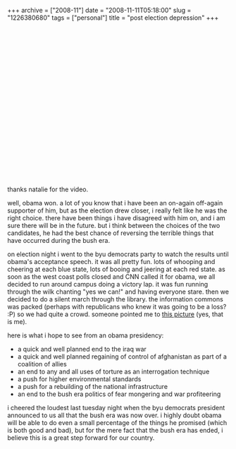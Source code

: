 +++
archive = ["2008-11"]
date = "2008-11-11T05:18:00"
slug = "1226380680"
tags = ["personal"]
title = "post election depression"
+++

<object width="425" height="344">
<param name="movie" value="http://www.youtube.com/v/c3_95F5e-Ac&hl=en&fs=1"></param>
<param name="allowFullScreen" value="true"></param>
<param name="allowscriptaccess" value="always"></param>
<embed src="http://www.youtube.com/v/c3_95F5e-Ac&hl=en&fs=1" type="application/x-shockwave-flash" allowscriptaccess="always" allowfullscreen="true" width="425" height="344"> </embed>
</object>

thanks natalie for the video.

well, obama won. a lot of you know that i have been an on-again off-again
supporter of him, but as the election drew closer, i really felt like he
was the right choice. there have been things i have disagreed with him on,
and i am sure there will be in the future. but i think between the choices
of the two candidates, he had the best chance of reversing the terrible
things that have occurred during the bush era.

on election night i went to the byu democrats party to watch the results
until obama's acceptance speech. it was all pretty fun. lots of whooping
and cheering at each blue state, lots of booing and jeering at each red
state. as soon as the west coast polls closed and CNN called it for obama,
we all decided to run around campus doing a victory lap. it was fun
running through the wilk chanting "yes we can!" and having everyone stare.
then we decided to do a silent march through the library. the information
commons was packed (perhaps with republicans who knew it was going to be
a loss? :P) so we had quite a crowd. someone pointed me to [this
picture][1] (yes, that is me).

here is what i hope to see from an obama presidency:

- a quick and well planned end to the iraq war
- a quick and well planned regaining of control of afghanistan as part of
  a coalition of allies
- an end to any and all uses of torture as an interrogation technique
- a push for higher environmental standards
- a push for a rebuilding of the national infrastructure
- an end to the bush era politics of fear mongering and war profiteering

i cheered the loudest last tuesday night when the byu democrats president
announced to us all that the bush era was now over. i highly doubt obama
will be able to do even a small percentage of the things he promised
(which is both good and bad), but for the mere fact that the bush era has
ended, i believe this is a great step forward for our country.

[1]: http://www.onelowerlight.com/photos/index.php?showimage=679&rating=5


